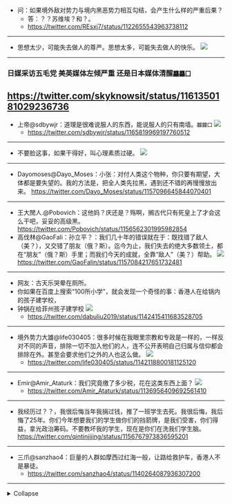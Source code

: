- 问：如果境外敌对势力与境内黑恶势力相互勾结，会产生什么样的严重后果？
  - 答：？？苏维埃？和？。
  - https://twitter.com/REsxj7/status/1122655543963738112
---
- 思想太少，可能失去做人的尊严。思想太多，可能失去做人的快乐。
![](https://pbs.twimg.com/media/EA2mcLYVAAAqFGR?format=jpg)
---
### 日媒采访五毛党 美英媒体左倾严重 还是日本媒体清醒`龘龘囗`
https://twitter.com/skyknowsit/status/1161350181029236736
---
- 上帝@sdbywjr：道理是很难说服人的东西，能说服人的只有南墙。`龖龖囗`
![](https://pbs.twimg.com/media/EC3TEVwXsAErJYP?format=jpg&name=900x900)
  - https://twitter.com/sdbywjr/status/1165819969197760512
---
- 不要脸这事，如果干得好，叫心理素质过硬。
![](https://pbs.twimg.com/media/EBwRiTDUwAApitz?format=jpg&name=medium)
---
- Dayomoses@Dayo_Moses：小张：对付人类这个物种，你只要有期望，大体都是要失望的。我的方法是，把全人类先拉黑，遇到还不错的再慢慢放出来。
https://twitter.com/Dayo_Moses/status/1157096645844070401
---
- 王大閒人.@Pobovich：这他妈？庆还是？殇啊，搁古代只有死皇上了才会这么干吧，妥妥的高级黑。
https://twitter.com/Pobovich/status/1156562301995982854
- 高伐林@GaoFali：孙立平？：我们几十年的错误就在于：既找错了敌人（美？），又交错了朋友（俄？斯）。迄今为止，我们失去的绝大多数领土，都在“朋友”（俄？斯）手里；而我们今天的成就，全靠“敌人”（美？）帮助。
![](https://pbs.twimg.com/media/EA7MNAwVAAASakK?format=jpg)
https://twitter.com/GaoFalin/status/1157084217651732481
---
- 网友：古天乐哭晕在厕所。
- 你如果在百度上搜索“100所小学”，就会发现一个奇怪的事：香港人在给锅内的孩子建学校，
- 钟锅在给菲州孩子建学校
![](https://pbs.twimg.com/media/D9qsvx8U0AAkRPZ.jpg)
  - https://twitter.com/dabuliu2019/status/1142415411683528705
---
- 境外势力大雄@life030405：很多时候在我眼里宗教和专政是一样的，一样反对不同的声音，排除一切不加入他们的人，连不公开表明自己归属与信仰都会排除在外。甚至会要求他们之外的人也这么做。
![](https://pbs.twimg.com/media/D9me_rZX4AMqzmU.jpg)
  - https://twitter.com/life030405/status/1142118800181125120
---
- Emir@Amir_Ataturk：我们究竟缴了多少税，花在这类东西上面？
![](https://pbs.twimg.com/media/D8dHxgsVsAIZ__0.jpg)
  - https://twitter.com/Amir_Ataturk/status/1136956409692561410
---
- 我经历过？？，我很后悔当年我捐过钱，推了一班学生去死。我很后悔，我后悔了25年。你们今年想要我们的学生做你们的挡箭牌，是我们受害，你们得益，拿光政治筹码。不要教坏我的学生，现在是你们在洗我们学生脑。
https://twitter.com/qintinjijing/status/1156767973836595201
---
- 三爪@sanzhao4：巨量的人群如摩西过红海一般，让路给救护车，香港人不是暴徒。
  - https://twitter.com/sanzhao4/status/1140264087936307200
---
<details>
<summary>Collapse</summary>
https://twitter.com/COOOTV/status/1143160743455416320
<img src="https://pbs.twimg.com/media/D91ShqyVAAA-pfO.png"  alt="极简大叔@COOOTV" />
https://twitter.com/Suyutong/status/1142060580448165889
<img src="https://pbs.twimg.com/media/D9lqCpUW4AEDaxU.jpg"  alt="Suyutong@Suyutong" />
</details>